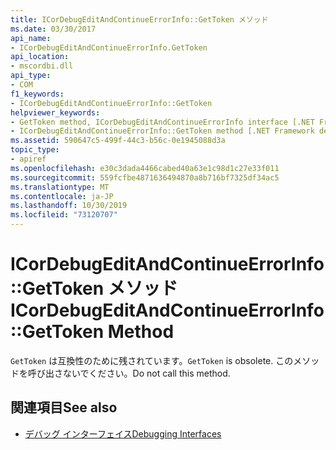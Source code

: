 ```yaml
---
title: ICorDebugEditAndContinueErrorInfo::GetToken メソッド
ms.date: 03/30/2017
api_name:
- ICorDebugEditAndContinueErrorInfo.GetToken
api_location:
- mscordbi.dll
api_type:
- COM
f1_keywords:
- ICorDebugEditAndContinueErrorInfo::GetToken
helpviewer_keywords:
- GetToken method, ICorDebugEditAndContinueErrorInfo interface [.NET Framework debugging]
- ICorDebugEditAndContinueErrorInfo::GetToken method [.NET Framework debugging]
ms.assetid: 590647c5-499f-44c3-b56c-0e1945088d3a
topic_type:
- apiref
ms.openlocfilehash: e30c3dada4466cabed40a63e1c98d1c27e33f011
ms.sourcegitcommit: 559fcfbe4871636494870a8b716bf7325df34ac5
ms.translationtype: MT
ms.contentlocale: ja-JP
ms.lasthandoff: 10/30/2019
ms.locfileid: "73120707"
---
```

# <a name="icordebugeditandcontinueerrorinfogettoken-method"></a><span data-ttu-id="5e252-102">ICorDebugEditAndContinueErrorInfo::GetToken メソッド</span><span class="sxs-lookup"><span data-stu-id="5e252-102">ICorDebugEditAndContinueErrorInfo::GetToken Method</span></span>
<span data-ttu-id="5e252-103">`GetToken` は互換性のために残されています。</span><span class="sxs-lookup"><span data-stu-id="5e252-103">`GetToken` is obsolete.</span></span> <span data-ttu-id="5e252-104">このメソッドを呼び出さないでください。</span><span class="sxs-lookup"><span data-stu-id="5e252-104">Do not call this method.</span></span>  
  
## <a name="see-also"></a><span data-ttu-id="5e252-105">関連項目</span><span class="sxs-lookup"><span data-stu-id="5e252-105">See also</span></span>

- [<span data-ttu-id="5e252-106">デバッグ インターフェイス</span><span class="sxs-lookup"><span data-stu-id="5e252-106">Debugging Interfaces</span></span>](../../../../docs/framework/unmanaged-api/debugging/debugging-interfaces.md)
